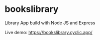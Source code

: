 # bookslibrary

Library App build with Node JS and Express


Live demo: https://bookslibrary.cyclic.app/
